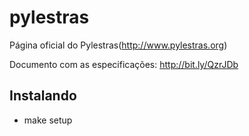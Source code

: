 pylestras
=========

Página oficial do Pylestras(http://www.pylestras.org)

Documento com as especificações: http://bit.ly/QzrJDb

Instalando
-----------

- make setup
